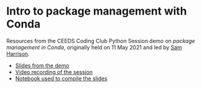 # Intro to package management with Conda

Resources from the CEEDS Coding Club Python Session demo on *package management in Conda*, originally held on 11 May 2021 and led by [Sam Harrison](https://github.com/samharrison7).

- [Slides from the demo](./intro-to-conda.slides.html)
- [Video recording of the session](https://ukri.zoom.us/rec/share/Xzh8e3l4XcBSZu-qVHCnHLNJuRNienR-u_VXIUWBWJl_Uz7iMKMGCWGJ8WhpP8YO.qo8n1UrACajZUG-C)
- [Notebook used to compile the slides](./intro-to-conda.ipynb)
